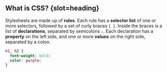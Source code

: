 ## What is CSS? {slot=heading}

Stylesheets are made up of **rules**. Each rule has a **selector list** of one 
or more selectors, followed by a set of curly braces `{ }`. Inside the braces is 
a list of **declarations**, separated by semicolons `;`. Each declaration has a 
**property** on the left side, and one or more **values** on the right side, 
separated by a colon.

```css
h1, h2 {
  font-weight: bold;
  color: purple;
}
```

